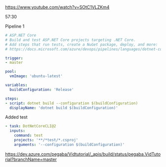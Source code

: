 https://www.youtube.com/watch?v=SOtC1VLZKm4

57:30

Pipeline 1

```YAML
# ASP.NET Core
# Build and test ASP.NET Core projects targeting .NET Core.
# Add steps that run tests, create a NuGet package, deploy, and more:
# https://docs.microsoft.com/azure/devops/pipelines/languages/dotnet-core

trigger:
- master

pool:
  vmImage: 'ubuntu-latest'

variables:
  buildConfiguration: 'Release'

steps:
- script: dotnet build --configuration $(buildConfiguration)
  displayName: 'dotnet build $(buildConfiguration)'
```

Added test

```YAML
- task: DotNetCoreCLI@2
  inputs:
    command: test
    projects: '**/*test/*.csproj'
    arguments: '--configuration $(buildConfiguration)'
```

https://dev.azure.com/pegaba/Vidtutorial/_apis/build/status/pegaba.VidTutorial?branchName=master
